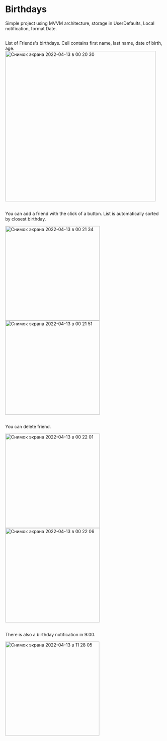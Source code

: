 # Birthdays

Simple project using MVVM architecture, storage in UserDefaults, Local notification, format Date.

##

List of Friends's birthdays. Cell contains first name, last name, date of birth, age.
<img width="478" alt="Снимок экрана 2022-04-13 в 00 20 30" src="https://user-images.githubusercontent.com/61449853/163134785-6c96e35a-97d2-4f95-8caf-c4f5a6a020f1.png">

##

You can add a friend with the click of a button. List is automatically sorted by closest birthday.

<img width="300" alt="Снимок экрана 2022-04-13 в 00 21 34" src="https://user-images.githubusercontent.com/61449853/163134925-e53e38fe-4a5f-4615-a781-ffb00d6a0aab.png"><img width="300" alt="Снимок экрана 2022-04-13 в 00 21 51" src="https://user-images.githubusercontent.com/61449853/163134962-eaefe6d2-ac65-47bb-87f1-c596969d6242.png">

##

You can delete friend.

<img width="300" alt="Снимок экрана 2022-04-13 в 00 22 01" src="https://user-images.githubusercontent.com/61449853/163134976-f43d3fc4-7dd1-4d27-91f3-16fe6df835fb.png"><img width="300" alt="Снимок экрана 2022-04-13 в 00 22 06" src="https://user-images.githubusercontent.com/61449853/163137670-8424c2a7-62ba-4a07-a82b-057600f564f7.png">

##

There is also a birthday notification in 9:00.

<img width="299" alt="Снимок экрана 2022-04-13 в 11 28 05" src="https://user-images.githubusercontent.com/61449853/163135000-8bad8c36-170b-4c3a-a5fe-b4a4c1d20d95.png">

